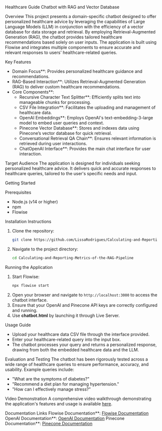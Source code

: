  Healthcare Guide Chatbot with RAG and Vector Database

 Overview
This project presents a domain-specific chatbot designed to offer personalized healthcare advice by leveraging the capabilities of Large Language Models (LLM) in conjunction with the efficiency of a vector database for data storage and retrieval. By employing Retrieval-Augmented Generation (RAG), the chatbot provides tailored healthcare recommendations based solely on user inputs. The application is built using Flowise and integrates multiple components to ensure accurate and relevant responses to users' healthcare-related queries.

 Key Features
- Domain Focus**: Provides personalized healthcare guidance and recommendations.
- RAG-Based Interaction**: Utilizes Retrieval-Augmented Generation (RAG) to deliver custom healthcare recommendations.
- Core Components**:
  - Recursive Character Text Splitter**: Efficiently splits text into manageable chunks for processing.
  - CSV File Integration**: Facilitates the uploading and management of healthcare data.
  - OpenAI Embeddings**: Employs OpenAI's text-embedding-3-large model to embed user queries and context.
  - Pinecone Vector Database**: Stores and indexes data using Pinecone’s vector database for quick retrieval.
  - Conversational Retrieval QA Chain**: Ensures relevant information is retrieved during user interactions.
  - ChatOpenAI Interface**: Provides the main chat interface for user interaction.

 Target Audience
The application is designed for individuals seeking personalized healthcare advice. It delivers quick and accurate responses to healthcare queries, tailored to the user's specific needs and input.

 Getting Started

 Prerequisites
- Node.js (v14 or higher)
- npm
- Flowise

 Installation Instructions
1. Clone the repository:
    ```sh
    git clone https://github.com/LissaRodrigues/Calculating-and-Reporting-Metrics-of-the-RAG-Pipeline.git
    ```
2. Navigate to the project directory:
    ```sh
    cd Calculating-and-Reporting-Metrics-of-the-RAG-Pipeline
    ```
 Running the Application
1. Start Flowise:
    ```sh
    npx flowise start
    ```
2. Open your browser and navigate to `http://localhost:3000` to access the chatbot interface.
3. Ensure that your OpenAI and Pinecone API keys are correctly configured and running.
4. Use **chatbot.html** by launching it through Live Server.

 Usage Guide
- Upload your healthcare data CSV file through the interface provided.
- Enter your healthcare-related query into the input box.
- The chatbot processes your query and returns a personalized response, drawing from both the embedded healthcare data and the LLM.

Evaluation and Testing
The chatbot has been rigorously tested across a wide range of healthcare queries to ensure performance, accuracy, and usability. Example queries include:
- "What are the symptoms of diabetes?"
- "Recommend a diet plan for managing hypertension."
- "How can I effectively manage stress?"

Video Demonstration
A comprehensive video walkthrough demonstrating the application's features and usage is available [here](https://youtu.be/x02g3BOZVAQ).

Documentation Links
Flowise Documentation**: [Flowise Documentation](https://docs.flowiseai.com/)
OpenAI Documentation**: [OpenAI Documentation](https://beta.openai.com/docs/)
Pinecone Documentation**: [Pinecone Documentation](https://docs.pinecone.io/)

